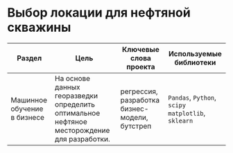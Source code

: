 # Выбор локации для нефтяной скважины

Раздел | Цель | Ключевые слова проекта | Используемые библиотеки
------------- |---------------- | ---------------- | -----------------------
Машинное обучение в бизнесе |На основе данных георазведки определить оптимальное нефтяное месторождение для разработки. | регрессия, разработка бизнес-модели, бутстреп  | `Pandas`, `Python`, `scipy` `matplotlib`, `sklearn`
